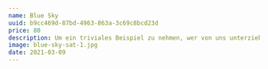 ```yaml
---
name: Blue Sky
uuid: b9cc469d-87bd-4963-863a-3c69c8bcd23d
price: 80
description: Um ein triviales Beispiel zu nehmen, wer von uns unterzieht sich je anstrengender körperlicher Betätigung, außer um Vorteile daraus zu ziehen? Aber wer hat irgend ein Recht, einen Menschen zu tadeln, der die Entscheidung trifft, eine Freude zu genießen, die keine unangenehmen Folgen hat, oder einen, der Schmerz vermeidet, welcher keine daraus resultierende Freude nach sich zieht?Auch gibt es niemanden, der den Schmerz an sich liebt, sucht oder wünscht, nur,
image: blue-sky-sat-1.jpg
date: 2021-03-09
---
```

